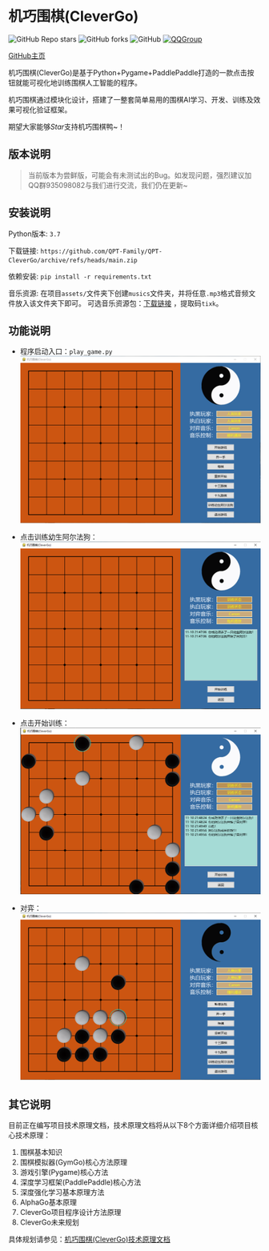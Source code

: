 # 机巧围棋(CleverGo)
![GitHub Repo stars](https://img.shields.io/github/stars/QPT-Family/QPT-CleverGo)
![GitHub forks](https://img.shields.io/github/forks/QPT-Family/QPT-CleverGo)
![GitHub](https://img.shields.io/github/license/QPT-Family/QPT-CleverGo)
[![QQGroup](https://img.shields.io/badge/QQ群-935098082-9cf?logo=tencent-qq&logoColor=000&logoWidth=15)](https://jq.qq.com/?_wv=1027&k=qFlk0VWG)


[GitHub主页](https://github.com/QPT-Family/QPT-CleverGo)

机巧围棋(CleverGo)是基于Python+Pygame+PaddlePaddle打造的一款点击按钮就能可视化地训练围棋人工智能的程序。

机巧围棋通过模块化设计，搭建了一整套简单易用的围棋AI学习、开发、训练及效果可视化验证框架。

期望大家能够*Star*支持机巧围棋鸭~！

## 版本说明
> 当前版本为尝鲜版，可能会有未测试出的Bug。如发现问题，强烈建议加QQ群935098082与我们进行交流，我们仍在更新~

## 安装说明
Python版本: `3.7`

下载链接: `https://github.com/QPT-Family/QPT-CleverGo/archive/refs/heads/main.zip`

依赖安装: `pip install -r requirements.txt`

音乐资源: 在项目`assets/`文件夹下创建`musics`文件夹，并将任意`.mp3`格式音频文件放入该文件夹下即可。
可选音乐资源包：[下载链接](https://pan.baidu.com/s/1XPWUcVkfy3NLGLKb3VkLRA) ，提取码`tixk`。

## 功能说明
- 程序启动入口：`play_game.py`
![启动界面](https://github.com/QPT-Family/QPT-CleverGo/blob/main/pictures/%E5%90%AF%E5%8A%A8%E7%95%8C%E9%9D%A2.png)

- 点击训练幼生阿尔法狗：
![训练初始界面](https://github.com/QPT-Family/QPT-CleverGo/blob/main/pictures/%E8%AE%AD%E7%BB%83%E5%88%9D%E5%A7%8B%E7%95%8C%E9%9D%A2.png)

- 点击开始训练：
![训练过程](https://github.com/QPT-Family/QPT-CleverGo/blob/main/pictures/%E8%AE%AD%E7%BB%83%E8%BF%87%E7%A8%8B.png)

- 对弈：
![对弈](https://github.com/QPT-Family/QPT-CleverGo/blob/main/pictures/%E5%AF%B9%E5%BC%88.png)


## 其它说明
目前正在编写项目技术原理文档，技术原理文档将从以下8个方面详细介绍项目核心技术原理：

1. 围棋基本知识
2. 围棋模拟器(GymGo)核心方法原理
3. 游戏引擎(Pygame)核心方法
4. 深度学习框架(PaddlePaddle)核心方法
5. 深度强化学习基本原理方法
6. AlphaGo基本原理
7. CleverGo项目程序设计方法原理
8. CleverGo未来规划

具体规划请参见：[机巧围棋(CleverGo)技术原理文档](https://github.com/QPT-Family/QPT-CleverGo/blob/main/docs/%E9%B8%BD%E5%AD%90%E5%9B%B4%E6%A3%8B(PigonGo)%E6%8A%80%E6%9C%AF%E5%8E%9F%E7%90%86%E6%96%87%E6%A1%A3.md)
